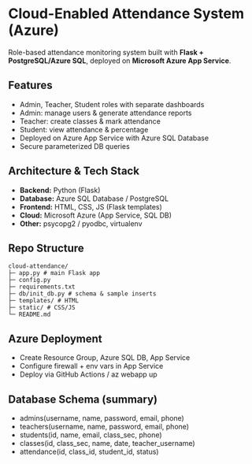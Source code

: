 # Cloud-Enabled Attendance System (Azure)

Role-based attendance monitoring system built with **Flask + PostgreSQL/Azure SQL**, deployed on **Microsoft Azure App Service**.

## Features
- Admin, Teacher, Student roles with separate dashboards
- Admin: manage users & generate attendance reports
- Teacher: create classes & mark attendance
- Student: view attendance & percentage
- Deployed on Azure App Service with Azure SQL Database
- Secure parameterized DB queries

## Architecture & Tech Stack
- **Backend:** Python (Flask)
- **Database:** Azure SQL Database / PostgreSQL
- **Frontend:** HTML, CSS, JS (Flask templates)
- **Cloud:** Microsoft Azure (App Service, SQL DB)
- **Other:** psycopg2 / pyodbc, virtualenv

## Repo Structure
```
cloud-attendance/
├─ app.py # main Flask app
├─ config.py 
├─ requirements.txt
├─ db/init_db.py # schema & sample inserts
├─ templates/ # HTML 
├─ static/ # CSS/JS
└─ README.md
```


## Azure Deployment

- Create Resource Group, Azure SQL DB, App Service
- Configure firewall + env vars in App Service
- Deploy via GitHub Actions / az webapp up

## Database Schema (summary)

- admins(username, name, password, email, phone)
- teachers(username, name, password, email, phone)
- students(id, name, email, class_sec, phone)
- classes(id, class_sec, name, date, teacher_username)
- attendance(id, class_id, student_id, status)


